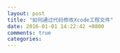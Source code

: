 ```yaml
---
layout: post
title: "如何通过代码修改Xcode工程文件"
date: 2016-01-01 14:22:42 +0800
comments: true
categories: 
---
```

